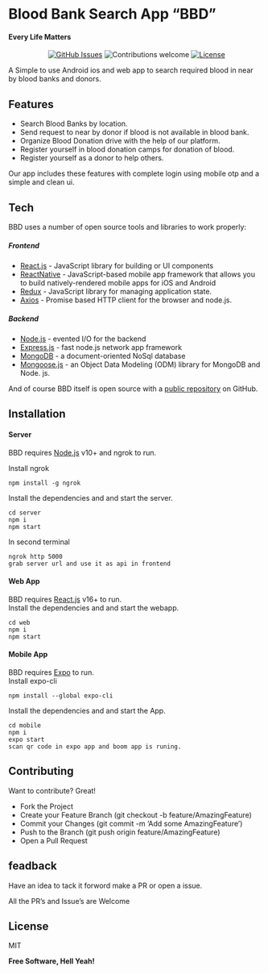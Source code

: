 <h1 class="code-line" data-line-start=0 data-line-end=1 ><a id="Blood_Bank_Search_App_BBD_0"></a>Blood Bank Search App “BBD”</h1>
<h4 class="code-line" data-line-start=1 data-line-end=2 ><a id="Every_Life_Matters_1"></a>Every Life Matters</h4>

&nbsp;&nbsp;&nbsp;&nbsp;&nbsp;&nbsp;&nbsp;&nbsp;&nbsp;&nbsp;&nbsp;&nbsp;&nbsp;&nbsp;&nbsp;&nbsp;&nbsp;&nbsp;&nbsp;
[![GitHub Issues](https://img.shields.io/github/issues/anfederico/clairvoyant.svg)](https://github.com/Mohit9486/bbd/issues)
![Contributions welcome](https://img.shields.io/badge/contributions-welcome-orange.svg)
[![License](https://img.shields.io/badge/license-MIT-blue.svg)](https://opensource.org/licenses/MIT)

A Simple to use Android ios and web app to search required blood in near by blood banks and donors.</p>
<h2 class="code-line" data-line-start=7 data-line-end=8 ><a id="Features_7"></a>Features</h2>
<ul>
<li class="has-line-data" data-line-start="8" data-line-end="9">Search Blood Banks by location.</li>
<li class="has-line-data" data-line-start="9" data-line-end="10">Send request to near by donor if blood is not available in blood bank.</li>
<li class="has-line-data" data-line-start="10" data-line-end="11">Organize Blood Donation drive with the help of our platform.</li>
<li class="has-line-data" data-line-start="11" data-line-end="12">Register yourself in blood donation camps for donation of blood.</li>
<li class="has-line-data" data-line-start="12" data-line-end="14">Register yourself as a donor to help others.</li>
</ul>
<p class="has-line-data" data-line-start="14" data-line-end="15">Our app includes these features with complete login using mobile otp and a simple and clean ui.</p>
<h2 class="code-line" data-line-start=16 data-line-end=17 ><a id="Tech_16"></a>Tech</h2>
<p class="has-line-data" data-line-start="18" data-line-end="19">BBD uses a number of open source tools and libraries to work properly:</p>
<h5 class="code-line" data-line-start=20 data-line-end=21 ><a id="Frontend_20"></a>Frontend</h5>
<ul>
<li class="has-line-data" data-line-start="21" data-line-end="22"><a href="https://reactjs.org/">React.js</a> - JavaScript library for building or UI components</li>
<li class="has-line-data" data-line-start="22" data-line-end="23"><a href="https://reactnative.dev/">ReactNative</a> - JavaScript-based mobile app framework that allows you to build natively-rendered mobile apps for iOS and Android</li>
<li class="has-line-data" data-line-start="23" data-line-end="24"><a href="https://www.npmjs.com/package/redux">Redux</a> - JavaScript library for managing application state.</li>
<li class="has-line-data" data-line-start="24" data-line-end="26"><a href="https://www.npmjs.com/package/axios">Axios</a> - Promise based HTTP client for the browser and node.js.</li>
</ul>
<h5 class="code-line" data-line-start=26 data-line-end=27 ><a id="Backend_26"></a>Backend</h5>
<ul>
<li class="has-line-data" data-line-start="27" data-line-end="28"><a href="http://nodejs.org">Node.js</a> - evented I/O for the backend</li>
<li class="has-line-data" data-line-start="28" data-line-end="29"><a href="http://expressjs.com">Express.js</a> - fast node.js network app framework</li>
<li class="has-line-data" data-line-start="29" data-line-end="30"><a href="https://www.mongodb.com/">MongoDB</a> - a document-oriented NoSql database</li>
<li class="has-line-data" data-line-start="30" data-line-end="32"><a href="https://www.npmjs.com/package/mongoose">Mongoose.js</a> - an Object Data Modeling (ODM) library for MongoDB and Node. js.</li>
</ul>
<p class="has-line-data" data-line-start="32" data-line-end="33">And of course BBD itself is open source with a  <a href="https://github.com/joemccann/dillinger">public repository</a> on GitHub.</p>
<h2 class="code-line" data-line-start=34 data-line-end=35 ><a id="Installation_34"></a>Installation</h2>
<h4 class="code-line" data-line-start=36 data-line-end=37 ><a id="Server_36"></a>Server</h4>
<p class="has-line-data" data-line-start="37" data-line-end="38">BBD requires <a href="https://nodejs.org/">Node.js</a> v10+ and ngrok to run.</p>
<p class="has-line-data" data-line-start="39" data-line-end="40">Install ngrok</p>
<pre><code class="has-line-data" data-line-start="41" data-line-end="43" class="language-sh">npm install -g ngrok
</code></pre>
<p class="has-line-data" data-line-start="44" data-line-end="45">Install the dependencies and and start the server.</p>
<pre><code class="has-line-data" data-line-start="46" data-line-end="50" class="language-sh"><span class="hljs-built_in">cd</span> server
npm i
npm start
</code></pre>
<p class="has-line-data" data-line-start="51" data-line-end="52">In second terminal</p>
<pre><code class="has-line-data" data-line-start="53" data-line-end="56" class="language-sh">ngrok http <span class="hljs-number">5000</span>
grab server url and use it as api <span class="hljs-keyword">in</span> frontend
</code></pre>
<h4 class="code-line" data-line-start=57 data-line-end=58 ><a id="Web_App_57"></a>Web App</h4>
<p class="has-line-data" data-line-start="58" data-line-end="60">BBD requires <a href="https://reactjs.org/">React.js</a> v16+ to run.<br>
Install the dependencies and and start the webapp.</p>
<pre><code class="has-line-data" data-line-start="61" data-line-end="65" class="language-sh"><span class="hljs-built_in">cd</span> web
npm i
npm start
</code></pre>
<h4 class="code-line" data-line-start=66 data-line-end=67 ><a id="Mobile_App_66"></a>Mobile App</h4>
<p class="has-line-data" data-line-start="67" data-line-end="69">BBD requires <a href="https://expo.io/">Expo</a> to run.<br>
Install expo-cli</p>
<pre><code class="has-line-data" data-line-start="70" data-line-end="72" class="language-sh">npm install --global expo-cli
</code></pre>
<p class="has-line-data" data-line-start="73" data-line-end="74">Install the dependencies and and start the App.</p>
<pre><code class="has-line-data" data-line-start="75" data-line-end="80" class="language-sh"><span class="hljs-built_in">cd</span> mobile
npm i
expo start
scan qr code <span class="hljs-keyword">in</span> expo app and boom app is runing.
</code></pre>
<h2 class="code-line" data-line-start=81 data-line-end=82 ><a id="Contributing_81"></a>Contributing</h2>
<p class="has-line-data" data-line-start="83" data-line-end="84">Want to contribute? Great!</p>
<ul>
<li class="has-line-data" data-line-start="84" data-line-end="85">Fork the Project</li>
<li class="has-line-data" data-line-start="85" data-line-end="86">Create your Feature Branch (git checkout -b feature/AmazingFeature)</li>
<li class="has-line-data" data-line-start="86" data-line-end="87">Commit your Changes (git commit -m ‘Add some AmazingFeature’)</li>
<li class="has-line-data" data-line-start="87" data-line-end="88">Push to the Branch (git push origin feature/AmazingFeature)</li>
<li class="has-line-data" data-line-start="88" data-line-end="90">Open a Pull Request</li>
</ul>
<h2 class="code-line" data-line-start=90 data-line-end=91 ><a id="feadback_90"></a>feadback</h2>
<p class="has-line-data" data-line-start="92" data-line-end="93">Have an idea to tack it forword make a PR or open a issue.</p>
<p class="has-line-data" data-line-start="94" data-line-end="95">All the PR’s and Issue’s are Welcome</p>
<h2 class="code-line" data-line-start=96 data-line-end=97 ><a id="License_96"></a>License</h2>
<p class="has-line-data" data-line-start="98" data-line-end="99">MIT</p>
<p class="has-line-data" data-line-start="100" data-line-end="101"><strong>Free Software, Hell Yeah!</strong></p>
